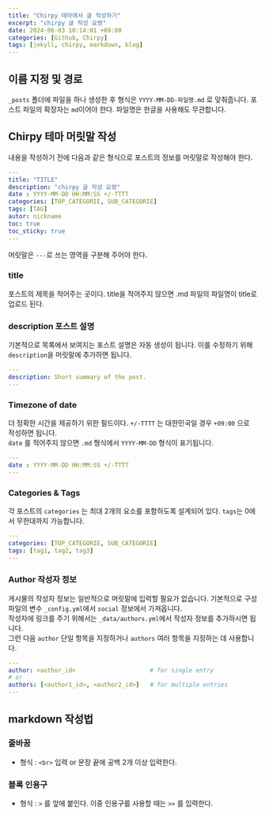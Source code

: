 ```yaml
---
title: "Chirpy 테마에서 글 작성하기"
excerpt: "chirpy 글 작성 요령"
date: 2024-06-03 10:14:01 +09:00
categories: [Github, Chirpy]
tags: [jekyll, chirpy, markdown, blog]
---
```


## 이름 지정 및 경로  

`_posts` 폴더에 파일을 하나 생성한 후 형식은 `YYYY-MM-DD-파일명.md` 로 맞춰줍니다. 포스트 파일의 확장자는 `md`이어야 한다. 파일명은 한글을 사용해도 무관합니다. 

## Chirpy 테마 머릿말 작성 

내용을 작성하기 전에 다음과 같은 형식으로 포스트의 정보를 머릿말로 작성해야 한다. 

```yaml
--- 
title: "TITLE"
description: "chirpy 글 작성 요령"
date : YYYY-MM-DD HH:MM:SS +/-TTTT
categories: [TOP_CATEGORIE, SUB_CATEGORIE]
tags: [TAG] 
autor: nickname
toc: true
toc_sticky: true
---

```

머릿말은 `---`로 쓰는 영역을 구분해 주어야 한다.  

### title
포스트의 제목을 적어주는 곳이다. title을 적어주지 않으면 .md 파일의 파일명이 title로 업로드 된다.  

### description 포스트 설명 
기본적으로 목록에서 보여지는 포스트 설명은 자동 생성이 됩니다. 이를 수정하기 위해 `description`을 머릿말에 추가하면 됩니다. 
```yaml
---
description: Short summary of the post.
---
```

### Timezone of date
더 정확한 시간을 제공하기 위한 필드이다. `+/-TTTT` 는 대한민국일 경우 `+09:00` 으로 작성하면 됩니다.  
`date` 를 적어주지 않으면 `.md` 형식에서 `YYYY-MM-DD` 형식이 표기됩니다. 
```yaml
---
date : YYYY-MM-DD HH:MM:SS +/-TTTT
---
```

### Categories & Tags
각 포스트의 `categories` 는 최대 2개의 요소를 포함하도록 설계되어 있다. `tags`는 0에서 무한대까지 가능합니다. 
```yaml
---
categories: [TOP_CATEGORIE, SUB_CATEGORIE]
tags: [tag1, tag2, tag3]
---
```

### Author 작성자 정보 
게시물의 작성자 정보는 일반적으로 머릿말에 입력할 필요가 없습니다. 기본적으로 구성 파일의 변수 `_config.yml`에서 `social` 정보에서 가져옵니다.  
작성자에 링크를 주기 위해서는 `_data/authors.yml`에서 작성자 정보를 추가하시면 됩니다.  
그런 다음 `author` 단일 항목을 지정하거나 `authors` 여러 항목을 지정하는 데 사용합니다. 
```yaml
---
author: <author_id>                     # for single entry
# or
authors: [<author1_id>, <author2_id>]   # for multiple entries
---
```

## markdown 작성법 

### 줄바꿈 

- 형식 : `<br>` 입력 or 문장 끝에 공백 2개 이상 입력한다. 

### 블록 인용구 
- 형식 : `>` 를 앞에 붙인다. 이중 인용구를 사용할 때는 `>>` 를 입력한다. 